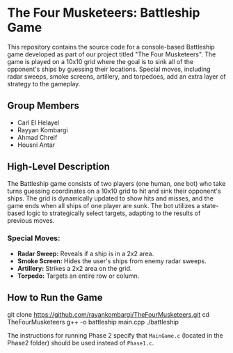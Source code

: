 # The Four Musketeers: Battleship Game

This repository contains the source code for a console-based Battleship game developed as part of our project titled "The Four Musketeers". The game is played on a 10x10 grid where the goal is to sink all of the opponent's ships by guessing their locations. Special moves, including radar sweeps, smoke screens, artillery, and torpedoes, add an extra layer of strategy to the gameplay.

## Group Members
- Carl El Helayel
- Rayyan Kombargi
- Ahmad Chreif
- Housni Antar


## High-Level Description

The Battleship game consists of two players (one human, one bot) who take turns guessing coordinates on a 10x10 grid to hit and sink their opponent's ships. The grid is dynamically updated to show hits and misses, and the game ends when all ships of one player are sunk. The bot utilizes a state-based logic to strategically select targets, adapting to the results of previous moves.

### Special Moves:
- **Radar Sweep:** Reveals if a ship is in a 2x2 area.
- **Smoke Screen:** Hides the user's ships from enemy radar sweeps.
- **Artillery:** Strikes a 2x2 area on the grid.
- **Torpedo:** Targets an entire row or column.

## How to Run the Game
   git clone https://github.com/rayankombargi/TheFourMusketeers.git
   cd TheFourMusketeers
   g++ -o battleship main.cpp
   ./battleship

The instructions for running Phase 2 specify that `MainGame.c` (located in the Phase2 folder) should be used instead of `Phase1.c`.







